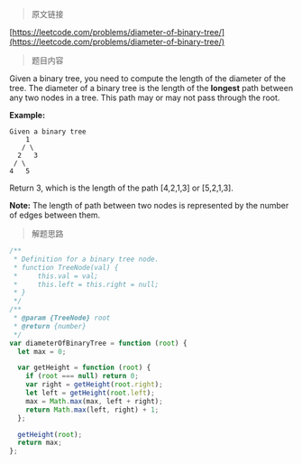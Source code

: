 <!--
 * @Author: FBB
 * @Date: 2020-04-12 11:00:46
 * @LastEditors: FBB
 * @LastEditTime: 2020-04-12 11:03:04
 * @Description:
 -->

> 原文链接

[https://leetcode.com/problems/diameter-of-binary-tree/](https://leetcode.com/problems/diameter-of-binary-tree/)

> 题目内容

Given a binary tree, you need to compute the length of the diameter of the tree. The diameter of a binary tree is the length of the **longest** path between any two nodes in a tree. This path may or may not pass through the root.

**Example:**
```
Given a binary tree
    1
   / \
  2   3
 / \  
4   5  
```
Return 3, which is the length of the path [4,2,1,3] or [5,2,1,3].

**Note:** The length of path between two nodes is represented by the number of edges between them.

> 解题思路

```js
/**
 * Definition for a binary tree node.
 * function TreeNode(val) {
 *     this.val = val;
 *     this.left = this.right = null;
 * }
 */
/**
 * @param {TreeNode} root
 * @return {number}
 */
var diameterOfBinaryTree = function (root) {
  let max = 0;

  var getHeight = function (root) {
    if (root === null) return 0;
    var right = getHeight(root.right);
    let left = getHeight(root.left);
    max = Math.max(max, left + right);
    return Math.max(left, right) + 1;
  };

  getHeight(root);
  return max;
};
```
